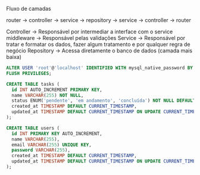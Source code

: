 Fluxo de camadas

router -> controller -> service -> repository -> service -> controller -> router

Controller -> Responsável por intermediar a interface com o service
middleware -> Responsável pelas validações
Service -> Responsável por tratar e formatar os dados, fazer algum tratamento e por qualquer regra de negócio
Repository -> Acessa diretamente o banco de dados (camada mais baixa)

```sql
ALTER USER 'root'@'localhost' IDENTIFIED WITH mysql_native_password BY 'nova_senha';
FLUSH PRIVILEGES;
```

```sql
CREATE TABLE tasks (
  id INT AUTO_INCREMENT PRIMARY KEY,
  name VARCHAR(255) NOT NULL,
  status ENUM('pendente', 'em andamento', 'concluída') NOT NULL DEFAULT 'pendente',
  created_at TIMESTAMP DEFAULT CURRENT_TIMESTAMP,
  updated_at TIMESTAMP DEFAULT CURRENT_TIMESTAMP ON UPDATE CURRENT_TIMESTAMP
);
```

```sql
CREATE TABLE users (
  id INT PRIMARY KEY AUTO_INCREMENT,
  name VARCHAR(255),
  email VARCHAR(255) UNIQUE KEY,
  password VARCHAR(255),
  created_at TIMESTAMP DEFAULT CURRENT_TIMESTAMP,
  updated_at TIMESTAMP DEFAULT CURRENT_TIMESTAMP ON UPDATE CURRENT_TIMESTAMP
);
```
